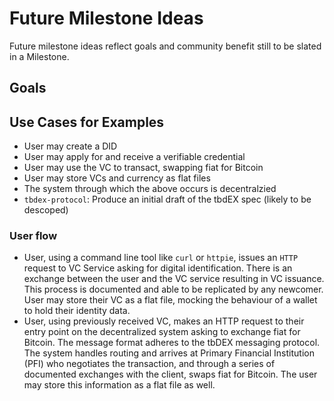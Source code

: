 # Future Milestone Ideas

Future milestone ideas reflect goals and community benefit 
still to be slated in a Milestone.

## Goals

## Use Cases for Examples

* User may create a DID
* User may apply for and receive a verifiable credential
* User may use the VC to transact, swapping fiat for Bitcoin
* User may store VCs and currency as flat files
* The system through which the above occurs is decentralzied
* `tbdex-protocol`: Produce an initial draft of the tbdEX spec (likely to be descoped)

### User flow

* User, using a command line tool like `curl` or `httpie`, issues an `HTTP` request to VC Service asking for digital identification. There is an exchange between the user and the VC service resulting in VC issuance. This process is documented and able to be replicated by any newcomer. User may store their VC as a flat file, mocking the behaviour of a wallet to hold their identity data.
* User, using previously received VC, makes an HTTP request to their entry point on the decentralized system asking to exchange fiat for Bitcoin. The message format adheres to the tbDEX messaging protocol. The system handles routing and arrives at Primary Financial Institution (PFI) who negotiates the transaction, and through a series of documented exchanges with the client, swaps fiat for Bitcoin. The user may store this information as a flat file as well.
